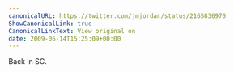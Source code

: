 ```yaml
---
canonicalURL: https://twitter.com/jmjordan/status/2165836970
ShowCanonicalLink: true
CanonicalLinkText: View original on
date: 2009-06-14T15:25:09+00:00
---
```

Back in SC.